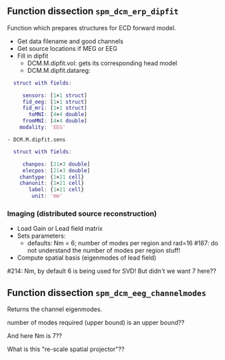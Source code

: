 ## Function dissection `spm_dcm_erp_dipfit`

Function which prepares structures for ECD forward model.

- Get data filename and good channels
- Get source locations if MEG or EEG
- Fill in dipfit
    - DCM.M.dipfit.vol: gets its corresponding head model
    - DCM.M.dipfit.datareg: 
```matlab
  struct with fields:

     sensors: [1×1 struct]
     fid_eeg: [1×1 struct]
     fid_mri: [1×1 struct]
       toMNI: [4×4 double]
     fromMNI: [4×4 double]
    modality: 'EEG'
```
    - DCM.M.dipfit.sens

```matlab
  struct with fields:

     chanpos: [21×3 double]
     elecpos: [21×3 double]
    chantype: {1×21 cell}
    chanunit: {1×21 cell}
       label: {1×21 cell}
        unit: 'mm'
```

### Imaging (distributed source reconstruction)
- Load Gain or Lead field matrix
- Sets parameters:
	- defaults: Nm = 6; number of modes per region and rad=16
#187: do not understand the number of modes per region stuff!
- Compute spatial basis (eigenmodes of lead field)

#214: Nm, by default 6 is being used for SVD! But didn't we want 7 here??

## Function dissection `spm_dcm_eeg_channelmodes`
Returns the channel eigenmodes.

number of modes required (upper bound) is an upper bound??

And here Nm is 7??

What is this "re-scale spatial projector"??